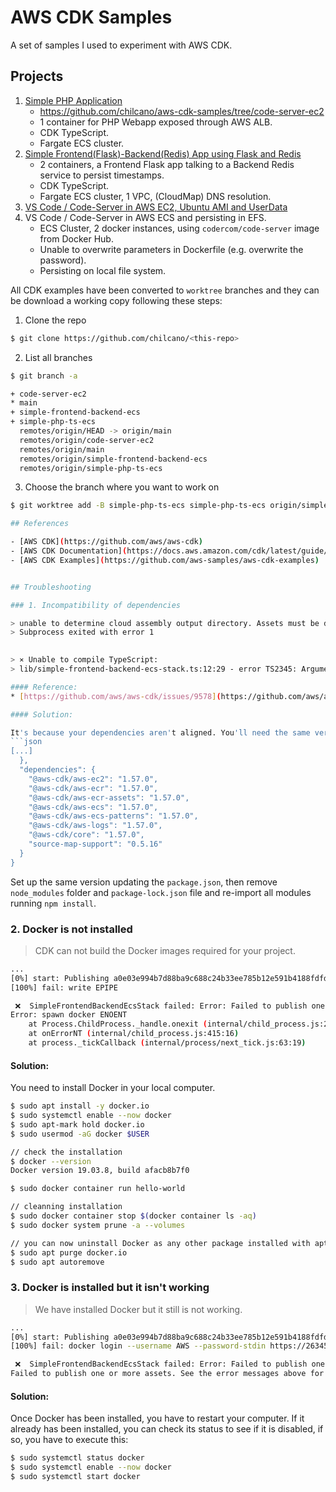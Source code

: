 # AWS CDK Samples

A set of samples I used to experiment with AWS CDK.

## Projects

1. [Simple PHP Application](tree/simple-php-ts-ecs/)
   * https://github.com/chilcano/aws-cdk-samples/tree/code-server-ec2
   * 1 container for PHP Webapp exposed through AWS ALB.
   * CDK TypeScript.
   * Fargate ECS cluster.
2. [Simple Frontend(Flask)-Backend(Redis) App using Flask and Redis](simple-frontend-backend-ecs/)
   * 2 containers, a Frontend Flask app talking to a Backend Redis service to persist timestamps.
   * CDK TypeScript.
   * Fargate ECS cluster, 1 VPC, (CloudMap) DNS resolution.
3. [VS Code / Code-Server in AWS EC2, Ubuntu AMI and UserData](code-server-ec2/)
4. VS Code / Code-Server in AWS ECS and persisting in EFS.
   * ECS Cluster, 2 docker instances, using `codercom/code-server` image from Docker Hub.
   * Unable to overwrite parameters in Dockerfile (e.g. overwrite the password).
   * Persisting on local file system.

All CDK examples have been converted to `worktree` branches and they can be download a working copy following these steps:


1. Clone the repo

```sh
$ git clone https://github.com/chilcano/<this-repo>
```

2. List all branches

```sh
$ git branch -a

+ code-server-ec2
* main
+ simple-frontend-backend-ecs
+ simple-php-ts-ecs
  remotes/origin/HEAD -> origin/main
  remotes/origin/code-server-ec2
  remotes/origin/main
  remotes/origin/simple-frontend-backend-ecs
  remotes/origin/simple-php-ts-ecs
```

3. Choose the branch where you want to work on

```sh
$ git worktree add -B simple-php-ts-ecs simple-php-ts-ecs origin/simple-php-ts-ecs
```

```sh
## References

- [AWS CDK](https://github.com/aws/aws-cdk)
- [AWS CDK Documentation](https://docs.aws.amazon.com/cdk/latest/guide/home.html)
- [AWS CDK Examples](https://github.com/aws-samples/aws-cdk-examples)


## Troubleshooting

### 1. Incompatibility of dependencies

> unable to determine cloud assembly output directory. Assets must be defined indirectly within a "Stage" or an "App" scope  
> Subprocess exited with error 1  
   

> ⨯ Unable to compile TypeScript:  
> lib/simple-frontend-backend-ecs-stack.ts:12:29 - error TS2345: Argument of type 'this' is not assignable to parameter of type 'Construct'.  

#### Reference:
* [https://github.com/aws/aws-cdk/issues/9578](https://github.com/aws/aws-cdk/issues/9578)

#### Solution:

It's because your dependencies aren't aligned. You'll need the same version of all the CDK packages. Align the subtle difference in the list of CDK modules in the `package.json`. You should have something like this:
```json
[...]
  },
  "dependencies": {
    "@aws-cdk/aws-ec2": "1.57.0",
    "@aws-cdk/aws-ecr": "1.57.0",
    "@aws-cdk/aws-ecr-assets": "1.57.0",
    "@aws-cdk/aws-ecs": "1.57.0",
    "@aws-cdk/aws-ecs-patterns": "1.57.0",
    "@aws-cdk/aws-logs": "1.57.0",
    "@aws-cdk/core": "1.57.0",
    "source-map-support": "0.5.16"
  }
}
```
Set up the same version updating the `package.json`, then remove `node_modules` folder and `package-lock.json` file and re-import all modules running `npm install`.

### 2. Docker is not installed

> CDK can not build the Docker images required for your project.

```sh
...
[0%] start: Publishing a0e03e994b7d88ba9c688c24b33ee785b12e591b4188fdfd1acddb8865270899:current
[100%] fail: write EPIPE

 ❌  SimpleFrontendBackendEcsStack failed: Error: Failed to publish one or more assets. See the error messages above for more information.
Error: spawn docker ENOENT
    at Process.ChildProcess._handle.onexit (internal/child_process.js:240:19)
    at onErrorNT (internal/child_process.js:415:16)
    at process._tickCallback (internal/process/next_tick.js:63:19)
``` 
#### Solution:

You need to install Docker in your local computer.  
```sh
$ sudo apt install -y docker.io
$ sudo systemctl enable --now docker
$ sudo apt-mark hold docker.io
$ sudo usermod -aG docker $USER

// check the installation
$ docker --version
Docker version 19.03.8, build afacb8b7f0

$ sudo docker container run hello-world

// cleanning installation
$ sudo docker container stop $(docker container ls -aq)
$ sudo docker system prune -a --volumes

// you can now uninstall Docker as any other package installed with apt
$ sudo apt purge docker.io
$ sudo apt autoremove
```

### 3. Docker is installed but it isn't working

> We have installed Docker but it still is not working.  

```sh
...
[0%] start: Publishing a0e03e994b7d88ba9c688c24b33ee785b12e591b4188fdfd1acddb8865270899:current
[100%] fail: docker login --username AWS --password-stdin https://263455585760.dkr.ecr.us-east-1.amazonaws.com exited with error code 1: Got permission denied while trying to connect to the Docker daemon socket at unix:///var/run/docker.sock: Post http://%2Fvar%2Frun%2Fdocker.sock/v1.40/auth: dial unix /var/run/docker.sock: connect: permission denied

 ❌  SimpleFrontendBackendEcsStack failed: Error: Failed to publish one or more assets. See the error messages above for more information.
Failed to publish one or more assets. See the error messages above for more information.
``` 

#### Solution:

Once Docker has been installed, you have to restart your computer. If it already has been installed, you can check its status to see if it is disabled, if so, you have to execute this:
```sh
$ sudo systemctl status docker
$ sudo systemctl enable --now docker
$ sudo systemctl start docker
```
